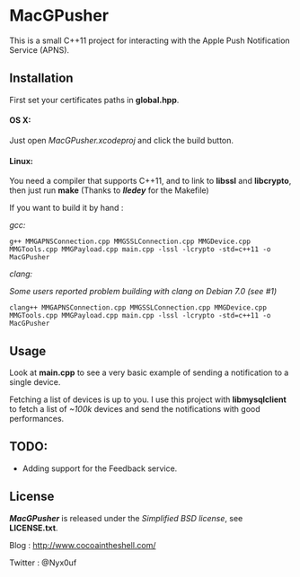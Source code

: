 # MacGPusher #

This is a small C++11 project for interacting with the Apple Push Notification Service (APNS).


## Installation ##

First set your certificates paths in **global.hpp**.

#### OS X: ####

Just open *MacGPusher.xcodeproj* and click the build button.


#### Linux: ####

You need a compiler that supports C++11, and to link to **libssl** and **libcrypto**, then just run **make** (Thanks to ***lledey*** for the Makefile)

If you want to build it by hand :

*gcc:*

	g++ MMGAPNSConnection.cpp MMGSSLConnection.cpp MMGDevice.cpp MMGTools.cpp MMGPayload.cpp main.cpp -lssl -lcrypto -std=c++11 -o MacGPusher

*clang:*

*Some users reported problem building with clang on Debian 7.0 (see #1)*

	clang++ MMGAPNSConnection.cpp MMGSSLConnection.cpp MMGDevice.cpp MMGTools.cpp MMGPayload.cpp main.cpp -lssl -lcrypto -std=c++11 -o MacGPusher


## Usage ##

Look at **main.cpp** to see a very basic example of sending a notification to a single device.

Fetching a list of devices is up to you. I use this project with **libmysqlclient** to fetch a list of *~100k* devices and send the notifications with good performances.


## TODO: ##

- Adding support for the Feedback service.


## License ##

***MacGPusher*** is released under the *Simplified BSD license*, see **LICENSE.txt**.

Blog : <http://www.cocoaintheshell.com/>

Twitter : @Nyx0uf
